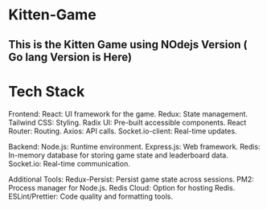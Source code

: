 # Kitten-Game
## This is the Kitten Game using NOdejs Version ( Go lang Version is Here)


# Tech Stack
Frontend:
React: UI framework for the game.
Redux: State management.
Tailwind CSS: Styling.
Radix UI: Pre-built accessible components.
React Router: Routing.
Axios: API calls.
Socket.io-client: Real-time updates.
<!-- --------------------------------------------------- -->
Backend:
Node.js: Runtime environment.
Express.js: Web framework.
Redis: In-memory database for storing game state and leaderboard data.
Socket.io: Real-time communication.


Additional Tools:
Redux-Persist: Persist game state across sessions.
PM2: Process manager for Node.js.
Redis Cloud: Option for hosting Redis.
ESLint/Prettier: Code quality and formatting tools.